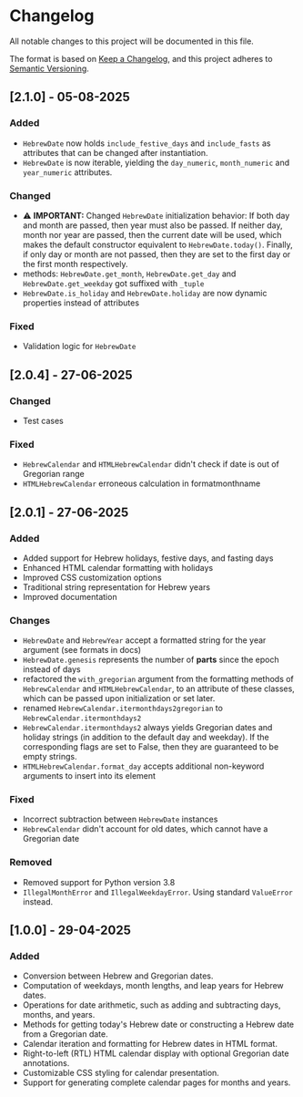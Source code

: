 # Changelog

All notable changes to this project will be documented in this file.

The format is based on [Keep a Changelog](https://keepachangelog.com/en/1.1.0/),
and this project adheres to [Semantic Versioning](https://semver.org/spec/v2.0.0.html).

## [2.1.0] - 05-08-2025

### Added

- `HebrewDate` now holds `include_festive_days` and `include_fasts` as attributes that can be changed after
   instantiation.
- `HebrewDate` is now iterable, yielding the `day_numeric`, `month_numeric` and `year_numeric` attributes.

### Changed

- ⚠️ **IMPORTANT:** Changed `HebrewDate` initialization behavior: 
    If both day and month are passed, then year must also be passed.
    If neither day, month nor year are passed, then the current date will be used,
    which makes the default constructor equivalent to `HebrewDate.today()`.
    Finally, if only day or month are not passed, then they are set to the first day or the first month respectively.
- methods: `HebrewDate.get_month`, `HebrewDate.get_day` and `HebrewDate.get_weekday` got suffixed with `_tuple`
- `HebrewDate.is_holiday` and `HebrewDate.holiday` are now dynamic properties instead of attributes

### Fixed

- Validation logic for `HebrewDate`

## [2.0.4] - 27-06-2025

### Changed

- Test cases

### Fixed

- `HebrewCalendar` and `HTMLHebrewCalendar` didn't check if date is out of Gregorian range
- `HTMLHebrewCalendar` erroneous calculation in formatmonthname

## [2.0.1] - 27-06-2025

### Added

- Added support for Hebrew holidays, festive days, and fasting days
- Enhanced HTML calendar formatting with holidays
- Improved CSS customization options
- Traditional string representation for Hebrew years
- Improved documentation

### Changes

- `HebrewDate` and `HebrewYear` accept a formatted string for the year argument (see formats in docs)
- `HebrewDate.genesis` represents the number of **parts** since the epoch instead of days
- refactored the `with_gregorian` argument from the formatting methods of `HebrewCalendar` and `HTMLHebrewCalendar`,
  to an attribute of these classes, which can be passed upon initialization or set later.
- renamed `HebrewCalendar.itermonthdays2gregorian` to `HebrewCalendar.itermonthdays2`
- `HebrewCalendar.itermonthdays2` always yields Gregorian dates and holiday strings
  (in addition to the default day and weekday). If the corresponding flags are set to False, 
  then they are guaranteed to be empty strings.
- `HTMLHebrewCalendar.format_day` accepts additional non-keyword arguments to insert into its element

### Fixed

- Incorrect subtraction between `HebrewDate` instances
- `HebrewCalendar` didn't account for old dates, which cannot have a Gregorian date


### Removed

- Removed support for Python version 3.8
- `IllegalMonthError` and `IllegalWeekdayError`. Using standard `ValueError` instead.

## [1.0.0] - 29-04-2025

### Added

- Conversion between Hebrew and Gregorian dates.
- Computation of weekdays, month lengths, and leap years for Hebrew dates.
- Operations for date arithmetic, such as adding and subtracting days, months, and years.
- Methods for getting today's Hebrew date or constructing a Hebrew date from a Gregorian date.
- Calendar iteration and formatting for Hebrew dates in HTML format.
- Right-to-left (RTL) HTML calendar display with optional Gregorian date annotations.
- Customizable CSS styling for calendar presentation.
- Support for generating complete calendar pages for months and years.
